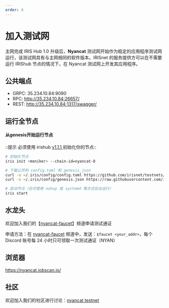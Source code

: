 ```yaml
---
order: 4
---
```


# 加入测试网

主网完成 IRIS Hub 1.0 升级后，**Nyancat** 测试网开始作为稳定的应用程序测试网运行，该测试网具有与主网相同的软件版本。IRISnet 的服务提供方可以在不需要运行 IRIShub 节点的情况下，在 Nyancat 测试网上开发其应用程序。

## 公共端点

- GRPC: 35.234.10.84:9090
- RPC: http://35.234.10.84:26657/
- REST: http://35.234.10.84:1317/swagger/



## 运行全节点

#### 从genesis开始运行节点

::提示
必须使用 irishub [v1.1.1](https://github.com/irisnet/irishub/releases/tag/v1.1.1)[ ](https://github.com/irisnet/irishub/releases/tag/v1.0.1) 初始化你的节点::

```bash
# 初始化节点
iris init <moniker> --chain-id=nyancat-8

# 下载公开的 config.toml 和 genesis.json
curl -o ~/.iris/config/config.toml https://github.com/irisnet/testnets/blob/master/nyancat/config/config.toml
curl -o ~/.iris/config/genesis.json https://raw.githubusercontent.com/irisnet/testnets/master/nyancat/config/genesis.json

# 启动节点（也可使用 nohup 或 systemd 等方式后台运行）
iris start
```



## 水龙头

欢迎加入我们的【[nyancat-faucet](https://discord.gg/Z6PXeTb5Mt)】频道申请测试通证

申请方法：在 [nyancat-faucet](https://discord.gg/Z6PXeTb5Mt) 频道中，发送：`$faucet <your_addr>`，每个 Discord 账号每 24 小时只可领取一次测试通证（NYAN）

## 浏览器

<https://nyancat.iobscan.io/>

## 社区

欢迎加入我们的社区进行讨论：[nyancat testnet](https://discord.gg/9cSt7MX2fn)

